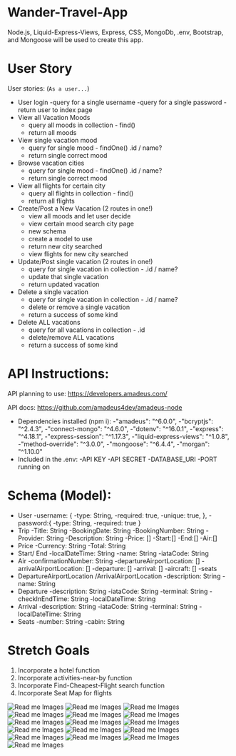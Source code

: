 # Wander-Travel-App
Node.js, Liquid-Express-Views, Express, CSS, MongoDb, .env, Bootstrap, and Mongoose will be used to create this app.

# User Story
User stories: (`As a user...`)
- User login
    -query for a single username
    -query for a single password
    -return user to index page 
- View all Vacation Moods
    - query all moods in collection - find()
    - return all moods
- View single vacation mood
    - query for single mood - findOne() .id / name?
    - return single correct mood
- Browse vacation cities
    - query for single mood - findOne() .id / name?
    - return single correct mood
- View all flights for certain city
    - query all flights in collection - find()
    - return all flights
- Create/Post a New Vacation (2 routes in one!)
    - view all moods and let user decide
    - view certain mood search city page 
    - new schema
    - create a model to use
    - return new city searched
    - view flights for new city searched
- Update/Post single vacation (2 routes in one!)
    - query for single vacation in collection - .id / name?
    - update that single vacation 
    - return updated vacation
- Delete a single vacation
    - query for single vacation in collection - .id / name?
    - delete or remove a single vacation
    - return a success of some kind
- Delete ALL vacations
    - query for all vacations in collection - .id
    - delete/remove ALL vacations
    - return a success of some kind

# API Instructions:
API planning to use: https://developers.amadeus.com/
    
API docs: https://github.com/amadeus4dev/amadeus-node

- Dependencies installed (npm i): 
    -"amadeus": "^6.0.0",
    -"bcryptjs": "^2.4.3",
    -"connect-mongo": "^4.6.0",
    -"dotenv": "^16.0.1",
    -"express": "^4.18.1",
    -"express-session": "^1.17.3",
    -"liquid-express-views": "^1.0.8",
    -"method-override": "^3.0.0",
    -"mongoose": "^6.4.4",
    -"morgan": "^1.10.0"
- Included in the .env: 
    -API KEY 
    -API SECRET
    -DATABASE_URI
    -PORT running on


# Schema (Model): 
- User 
    -username: {
        -type: String, 
        -required: true,
        -unique: true,
    }, 
    -password:{
        -type: String, 
        -required: true
    }
- Trip 
    -Title: String
    -BookingDate: String
    -BookingNumber: String
    -Provider: String
    -Description: String
    -Price: []
    -Start:[]
    -End:[]
    -Air:[]
- Price 
    -Currency: String
    -Total: String
- Start/ End
    -localDateTime: String
    -name: String
    -iataCode: String
- Air 
    -confirmationNumber: String
    -departureAirportLocation: []
    -arrivalAirportLocation: []
    -departure: []
    -arrival: []
    -aircraft: []
    -seats
- DepartureAirportLocation /ArrivalAirportLocation
    -description: String
    -name: String
- Departure 
    -description: String
    -iataCode: String
    -terminal: String
    -checkInEndTime: String
    -localDateTime: String
- Arrival
    -description: String
    -iataCode: String
    -terminal: String
    -localDateTime: String
- Seats
    -number: String
    -cabin: String


# Stretch Goals 
1. Incorporate a hotel function
2. Incorporate activities-near-by function
3. Incorporate Find-Cheapest-Flight search function
4. Incorporate Seat Map for flights

![Read me Images](images/14.png)
![Read me Images](images/1.png)
![Read me Images](images/2.png)
![Read me Images](images/3.png)
![Read me Images](images/4.png)
![Read me Images](images/5.png)
![Read me Images](images/6.png)
![Read me Images](images/7.png)
![Read me Images](images/8.png)
![Read me Images](images/9.png)
![Read me Images](images/10.png)
![Read me Images](images/11.png)
![Read me Images](images/12.png)
![Read me Images](images/13.png)
![Read me Images](images/15.png)
![Read me Images](images/16.png)